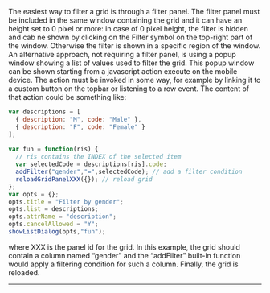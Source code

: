 The easiest way to filter a grid is through a filter panel. The filter panel must be included in the same window containing the grid and it can have an height set to 0 pixel or more: in case of 0 pixel height, the filter is hidden and cab ne shown by clicking on the Filter symbol on the top-right part of the window. Otherwise the filter is shown in a specific region of the window.
An alternative approach, not requiring a filter panel, is using a popup window showing a list of values used to filter the grid. This popup window can be shown starting from a javascript action execute on the mobile device.
The action must be invoked in some way, for example by linking it to a custom button on the topbar or listening to a row event.
The content of that action could be something like:

```js
var descriptions = [
  { description: "M", code: "Male" },
  { description: "F", code: "Female" }
];
        
var fun = function(ris) {
  // ris contains the INDEX of the selected item
  var selectedCode = descriptions[ris].code;
  addFilter("gender","=",selectedCode); // add a filter condition
  reloadGridPanelXXX({}); // reload grid
};
var opts = {};
opts.title = "Filter by gender";
opts.list = descriptions;
opts.attrName = "description";
opts.cancelAllowed = "Y";
showListDialog(opts,"fun");
```

where XXX is the panel id for the grid.
In this example, the grid should contain a column named &#8220;gender&#8221; and the &#8220;addFilter&#8221; built-in function would apply a filtering condition for such a column. Finally, the grid is reloaded.

                

---


